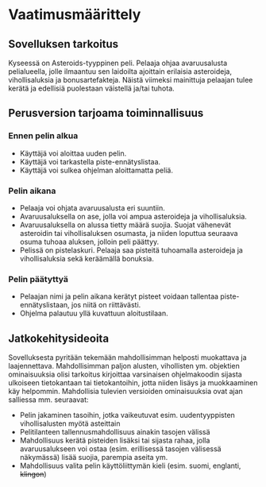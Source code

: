 # Vaatimusmäärittely

## Sovelluksen tarkoitus

Kyseessä on Asteroids-tyyppinen peli. Pelaaja ohjaa avaruusalusta pelialueella, jolle ilmaantuu sen laidoilta ajoittain erilaisia asteroideja, vihollisaluksia ja bonusartefakteja. Näistä viimeksi mainittuja pelaajan tulee kerätä ja edellisiä puolestaan väistellä ja/tai tuhota.

## Perusversion tarjoama toiminnallisuus

### Ennen pelin alkua

* Käyttäjä voi aloittaa uuden pelin.
* Käyttäjä voi tarkastella piste-ennätyslistaa.
* Käyttäjä voi sulkea ohjelman aloittamatta peliä.

### Pelin aikana

* Pelaaja voi ohjata avaruusalusta eri suuntiin.
* Avaruusaluksella on ase, jolla voi ampua asteroideja ja vihollisaluksia.
* Avaruusaluksella on alussa tietty määrä suojia. Suojat vähenevät asteroidin tai vihollisaluksen osumasta, ja niiden loputtua seuraava osuma tuhoaa aluksen, jolloin peli päättyy.
* Pelissä on pistelaskuri. Pelaaja saa pisteitä tuhoamalla asteroideja ja vihollisaluksia sekä keräämällä bonuksia.

### Pelin päätyttyä
* Pelaajan nimi ja pelin aikana kerätyt pisteet voidaan tallentaa piste-ennätyslistaan, jos niitä on riittävästi.
* Ohjelma palautuu yllä kuvattuun aloitustilaan.

## Jatkokehitysideoita

Sovelluksesta pyritään tekemään mahdollisimman helposti muokattava ja laajennettava. Mahdollisimman paljon alusten, vihollisten ym. objektien ominaisuuksia olisi tarkoitus kirjoittaa varsinaisen ohjelmakoodin sijasta ulkoiseen tietokantaan tai tietokantoihin, jotta niiden lisäys ja muokkaaminen käy helpommin. Mahdollisia tulevien versioiden ominaisuuksia ovat ajan salliessa mm. seuraavat:

* Pelin jakaminen tasoihin, jotka vaikeutuvat esim. uudentyyppisten vihollisalusten myötä asteittain
* Pelitilanteen tallennusmahdollisuus ainakin tasojen välissä
* Mahdollisuus kerätä pisteiden lisäksi tai sijasta rahaa, jolla avaruusalukseen voi ostaa (esim. erillisessä tasojen välisessä näkymässä) lisää suojia, parempia aseita ym.
* Mahdollisuus valita pelin käyttöliittymän kieli (esim. suomi, englanti, ~~klingon~~)
